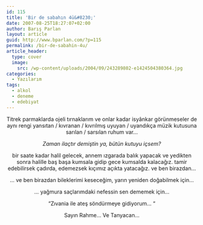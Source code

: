 ```yaml
---
id: 115
title: 'Bir de sabahın 4ü&#8230;'
date: 2007-08-25T18:27:07+02:00
author: Barış Parlan
layout: article
guid: http://www.bparlan.com/?p=115
permalink: /bir-de-sabahin-4u/
article_header:
  type: cover
  image:
    src: /wp-content/uploads/2004/09/243289802-e1424504380364.jpg
categories:
  - Yazılarım
tags:
  - alkol
  - deneme
  - edebiyat
---
```


<p align="center">
  Titrek parmaklarda ojeli tırnaklarım ve onlar kadar isyânkar görünmeseler de aynı rengi yansıtan / kıvranan / kıvrılmış uyuyan / uyandıkça müzik kutusuna sarılan / sarsılan ruhum var&#8230;
</p>

<p align="center">
  <em>Zaman ilaçtır demiştin ya, bütün kutuyu içsem?</em>
</p>

<p align="center">
  bir saate kadar halil gelecek, annem ızgarada balık yapacak ve yedikten sonra halille baş başa kumsala gidip gece kumsalda kalacağız. tamir edebilirsek çadırda, edemezsek kıçımız açıkta yatacağız. ve ben birazdan&#8230;
</p>

<p align="center">
  &#8230; ve ben birazdan bileklerimi keseceğim, yarın yeniden doğabilmek için&#8230;
</p>

<p align="center">
  &#8230; yağmura saçlarımdaki nefessin sen dememek için&#8230;
</p>

<p align="center">
  &#8220;Zıvania ile ateş söndürmeye gidiyorum&#8230; &#8220;
</p>

<p align="center">
  Sayın Rahme&#8230; Ve Tanyacan&#8230;
</p>
